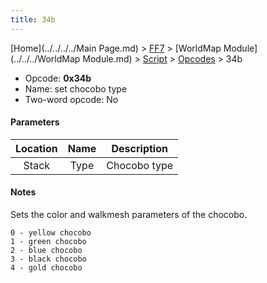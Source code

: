 ```yaml
---
title: 34b
---
```


[Home](../../../../Main Page.md) > [FF7](../../../../FF7.md) > [WorldMap Module](../../../WorldMap Module.md) > [Script](../../Script.md) > [Opcodes](../Opcodes.md) > 34b

-   Opcode: **0x34b**
-   Name: set chocobo type
-   Two-word opcode: No

#### Parameters

| Location | Name | Description  |
|:--------:|:----:|:------------:|
|  Stack   | Type | Chocobo type |

#### Notes

Sets the color and walkmesh parameters of the chocobo.

`0 - yellow chocobo`  
`1 - green chocobo`  
`2 - blue chocobo`  
`3 - black chocobo`  
`4 - gold chocobo`
